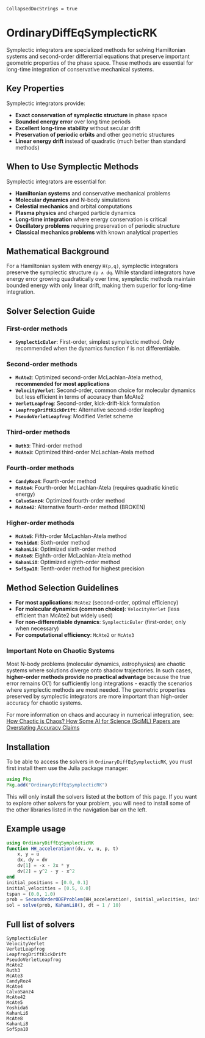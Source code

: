 ```@meta
CollapsedDocStrings = true
```

# OrdinaryDiffEqSymplecticRK

Symplectic integrators are specialized methods for solving Hamiltonian systems and second-order differential equations that preserve important geometric properties of the phase space. These methods are essential for long-time integration of conservative mechanical systems.

## Key Properties

Symplectic integrators provide:

  - **Exact conservation of symplectic structure** in phase space
  - **Bounded energy error** over long time periods
  - **Excellent long-time stability** without secular drift
  - **Preservation of periodic orbits** and other geometric structures
  - **Linear energy drift** instead of quadratic (much better than standard methods)

## When to Use Symplectic Methods

Symplectic integrators are essential for:

  - **Hamiltonian systems** and conservative mechanical problems
  - **Molecular dynamics** and N-body simulations
  - **Celestial mechanics** and orbital computations
  - **Plasma physics** and charged particle dynamics
  - **Long-time integration** where energy conservation is critical
  - **Oscillatory problems** requiring preservation of periodic structure
  - **Classical mechanics problems** with known analytical properties

## Mathematical Background

For a Hamiltonian system with energy `H(p,q)`, symplectic integrators preserve the symplectic structure `dp ∧ dq`. While standard integrators have energy error growing quadratically over time, symplectic methods maintain bounded energy with only linear drift, making them superior for long-time integration.

## Solver Selection Guide

### First-order methods

  - **`SymplecticEuler`**: First-order, simplest symplectic method. Only recommended when the dynamics function `f` is not differentiable.

### Second-order methods

  - **`McAte2`**: Optimized second-order McLachlan-Atela method, **recommended for most applications**
  - **`VelocityVerlet`**: Second-order, common choice for molecular dynamics but less efficient in terms of accuracy than McAte2
  - **`VerletLeapfrog`**: Second-order, kick-drift-kick formulation
  - **`LeapfrogDriftKickDrift`**: Alternative second-order leapfrog
  - **`PseudoVerletLeapfrog`**: Modified Verlet scheme

### Third-order methods

  - **`Ruth3`**: Third-order method
  - **`McAte3`**: Optimized third-order McLachlan-Atela method

### Fourth-order methods

  - **`CandyRoz4`**: Fourth-order method
  - **`McAte4`**: Fourth-order McLachlan-Atela (requires quadratic kinetic energy)
  - **`CalvoSanz4`**: Optimized fourth-order method
  - **`McAte42`**: Alternative fourth-order method (BROKEN)

### Higher-order methods

  - **`McAte5`**: Fifth-order McLachlan-Atela method
  - **`Yoshida6`**: Sixth-order method
  - **`KahanLi6`**: Optimized sixth-order method
  - **`McAte8`**: Eighth-order McLachlan-Atela method
  - **`KahanLi8`**: Optimized eighth-order method
  - **`SofSpa10`**: Tenth-order method for highest precision

## Method Selection Guidelines

  - **For most applications**: `McAte2` (second-order, optimal efficiency)
  - **For molecular dynamics (common choice)**: `VelocityVerlet` (less efficient than McAte2 but widely used)
  - **For non-differentiable dynamics**: `SymplecticEuler` (first-order, only when necessary)
  - **For computational efficiency**: `McAte2` or `McAte3`

### Important Note on Chaotic Systems

Most N-body problems (molecular dynamics, astrophysics) are chaotic systems where solutions diverge onto shadow trajectories. In such cases, **higher-order methods provide no practical advantage** because the true error remains O(1) for sufficiently long integrations - exactly the scenarios where symplectic methods are most needed. The geometric properties preserved by symplectic integrators are more important than high-order accuracy for chaotic systems.

For more information on chaos and accuracy in numerical integration, see: [How Chaotic is Chaos? How Some AI for Science (SciML) Papers are Overstating Accuracy Claims](https://www.stochasticlifestyle.com/how-chaotic-is-chaos-how-some-ai-for-science-sciml-papers-are-overstating-accuracy-claims/)

## Installation

To be able to access the solvers in `OrdinaryDiffEqSymplecticRK`, you must first install them use the Julia package manager:

```julia
using Pkg
Pkg.add("OrdinaryDiffEqSymplecticRK")
```

This will only install the solvers listed at the bottom of this page.
If you want to explore other solvers for your problem,
you will need to install some of the other libraries listed in the navigation bar on the left.

## Example usage

```julia
using OrdinaryDiffEqSymplecticRK
function HH_acceleration!(dv, v, u, p, t)
    x, y = u
    dx, dy = dv
    dv[1] = -x - 2x * y
    dv[2] = y^2 - y - x^2
end
initial_positions = [0.0, 0.1]
initial_velocities = [0.5, 0.0]
tspan = (0.0, 1.0)
prob = SecondOrderODEProblem(HH_acceleration!, initial_velocities, initial_positions, tspan)
sol = solve(prob, KahanLi8(), dt = 1 / 10)
```

## Full list of solvers

```@docs
SymplecticEuler
VelocityVerlet
VerletLeapfrog
LeapfrogDriftKickDrift
PseudoVerletLeapfrog
McAte2
Ruth3
McAte3
CandyRoz4
McAte4
CalvoSanz4
McAte42
McAte5
Yoshida6
KahanLi6
McAte8
KahanLi8
SofSpa10
```
